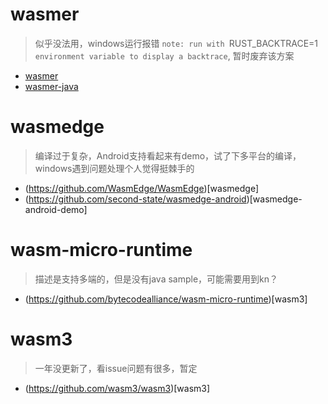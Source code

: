 # wasmer 
> 似乎没法用，windows运行报错 `note: run with `RUST_BACKTRACE=1` environment variable to display a backtrace`, 暂时废弃该方案
- [wasmer](https://github.com/wasmerio/wasmer)
- [wasmer-java](https://github.com/wasmerio/wasmer-java)

# wasmedge 
> 编译过于复杂，Android支持看起来有demo，试了下多平台的编译，windows遇到问题处理个人觉得挺棘手的
- (https://github.com/WasmEdge/WasmEdge)[wasmedge]
- (https://github.com/second-state/wasmedge-android)[wasmedge-android-demo]

# wasm-micro-runtime
> 描述是支持多端的，但是没有java sample，可能需要用到kn？
- (https://github.com/bytecodealliance/wasm-micro-runtime)[wasm3]

# wasm3
> 一年没更新了，看issue问题有很多，暂定
- (https://github.com/wasm3/wasm3)[wasm3]
